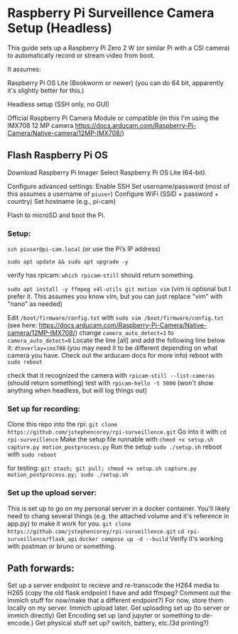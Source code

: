 # Raspberry Pi Surveillence Camera Setup (Headless)

This guide sets up a Raspberry Pi Zero 2 W (or similar Pi with a CSI camera) to automatically record or stream video from boot.

It assumes:

Raspberry Pi OS Lite (Bookworm or newer) (you can do 64 bit, apparently it's slightly better for this.)

Headless setup (SSH only, no GUI)

Official Raspberry Pi Camera Module or compatible (in this I'm using the IMX708 12 MP camera https://docs.arducam.com/Raspberry-Pi-Camera/Native-camera/12MP-IMX708/)

## Flash Raspberry Pi OS

Download Raspberry Pi Imager
Select Raspberry Pi OS Lite (64-bit).

Configure advanced settings:
    Enable SSH
    Set username/password (most of this assumes a username of `piuser`)
    Configure WiFi (SSID + password + country)
    Set hostname (e.g., pi-cam)

Flash to microSD and boot the Pi.

### Setup:
`ssh piuser@pi-cam.local`
(or use the Pi’s IP address)

`sudo apt update && sudo apt upgrade -y`

verify has rpicam:
`which rpicam-still` should return something.

`sudo apt install -y ffmpeg v4l-utils git motion vim` (vim is optional but I prefer it. This assumes you know vim, but you can just replace "vim" with "nano" as needed)

Edit `/boot/firmware/config.txt` with `sudo vim /boot/firmware/config.txt` (see here: https://docs.arducam.com/Raspberry-Pi-Camera/Native-camera/12MP-IMX708/)
    change `camera_auto_detect=1` to `camera_auto_detect=0`
    Locate the line [all] and add the following line below it:
        `dtoverlay=imx708` (you may need it to be different depending on what camera you have. Check out the arducam docs for more info)
    reboot with `sudo reboot`

check that it recognized the camera with `rpicam-still --list-cameras` (should return something)
test with `rpicam-hello -t 5000` (won't show anything when headless, but will log things out)

### Set up for recording:

Clone this repo into the rpi: `git clone https://github.com/jstephencorey/rpi-surveillence.git`
Go into it with `cd rpi-surveillence`
Make the setup file runnable with `chmod +x setup.sh capture.py motion_postprocess.py`
Run the setup `sudo ./setup.sh`
reboot with `sudo reboot`

for testing: `git stash; git pull; chmod +x setup.sh capture.py motion_postprocess.py; sudo ./setup.sh`

### Set up the upload server:

This is set up to go on my personal server in a docker container. You'll likely need to chang several things (e.g. the attached volume and it's reference in app.py) to make it work for you.
`git clone https://github.com/jstephencorey/rpi-surveillence.git`
`cd rpi-surveillence/flask_api`
`docker compose up -d --build`
Verify it's working with postman or bruno or something. 
## Path forwards:

Set up a server endpoint to recieve and re-transcode the H264 media to H265 (copy the old flask endpoint I have and add ffmpeg? Comment out the immich stuff for now/make that a different endpoint?)
    For now, store them locally on my server. Immich upload later. 
Get uploading set up (to server or immich directly)
Get Encoding set up (and jupyter or something to de-encode.)
Get physical stuff set up? switch, battery, etc.(3d printing?)